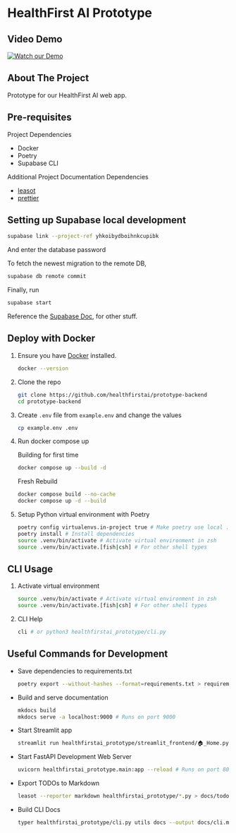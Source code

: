 # HealthFirst AI Prototype

## Video Demo

[![Watch our Demo](https://img.youtube.com/vi/FFocBeiQ8dE/maxresdefault.jpg)](https://youtu.be/T-https://www.youtube.com/watch?v=FFocBeiQ8dE)

## About The Project

Prototype for our HealthFirst AI web app.

## Pre-requisites

Project Dependencies

- Docker
- Poetry
- Supabase CLI

Additional Project Documentation Dependencies

- [leasot](https://github.com/pgilad/leasot)
- [prettier](https://prettier.io/)

## Setting up Supabase local development

```bash
supabase link --project-ref yhkoibydboihnkcupibk
```

And enter the database password

To fetch the newest migration to the remote DB,

```bash
supabase db remote commit
```

Finally, run

```bash
supabase start
```

Reference the [Supabase Doc](https://supabase.com/docs/reference/cli/supabase-db), for other stuff.

## Deploy with Docker

1. Ensure you have [Docker](https://www.docker.com/) installed.

   ```sh
   docker --version
   ```

2. Clone the repo

   ```sh
   git clone https://github.com/healthfirstai/prototype-backend
   cd prototype-backend
   ```

3. Create `.env` file from `example.env` and change the values

   ```sh
   cp example.env .env
   ```

4. Run docker compose up

   Building for first time

   ```sh
   docker compose up --build -d
   ```

   Fresh Rebuild

   ```sh
   docker compose build --no-cache
   docker compose up -d --build
   ```

5. Setup Python virtual environment with Poetry

   ```sh
   poetry config virtualenvs.in-project true # Make poetry use local .venv folder
   poetry install # Install dependencies
   source .venv/bin/activate # Activate virtual environment in zsh
   source .venv/bin/activate.[fish|csh] # For other shell types
   ```

## CLI Usage

1. Activate virtual environment

   ```sh
   source .venv/bin/activate # Activate virtual environment in zsh
   source .venv/bin/activate.[fish|csh] # For other shell types
   ```

2. CLI Help

   ```sh
   cli # or python3 healthfirstai_prototype/cli.py
   ```

## Useful Commands for Development

- Save dependencies to requirements.txt

  ```sh
  poetry export --without-hashes --format=requirements.txt > requirements.txt
  ```

- Build and serve documentation

  ```sh
  mkdocs build
  mkdocs serve -a localhost:9000 # Runs on port 9000
  ```

- Start Streamlit app

  ```sh
  streamlit run healthfirstai_prototype/streamlit_frontend/🏠_Home.py # Runs on port 8501
  ```

- Start FastAPI Development Web Server

  ```sh
  uvicorn healthfirstai_prototype.main:app --reload # Runs on port 8000
  ```

- Export TODOs to Markdown

  ```sh
  leasot --reporter markdown healthfirstai_prototype/*.py > docs/todo.md | prettier --write docs/todo.md
  ```

- Build CLI Docs

  ```sh
  typer healthfirstai_prototype/cli.py utils docs --output docs/cli.md
  ```
